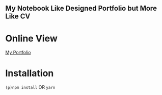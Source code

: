 ## **My Notebook Like Designed Portfolio but More Like CV**

# Online View

[My Portfolio](https://kyzc.herokuapp.com)

# Installation

`(p)npm install` OR `yarn`
